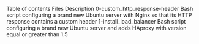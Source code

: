 Table of contents
Files	Description
0-custom_http_response-header	Bash script configuring a brand new Ubuntu server with Nginx so that its HTTP response contains a custom header
1-install_load_balancer	Bash script configuring a brand new Ubuntu server and adds HAproxy with version equal or greater than 1.5

